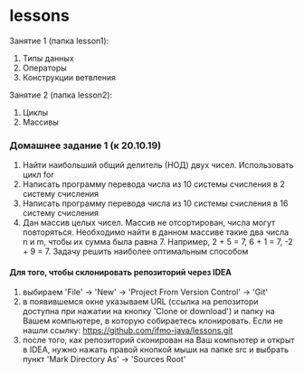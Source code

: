# lessons
Занятие 1 (папка lesson1):
1. Типы данных 
2. Операторы 
3. Конструкции ветвления

Занятие 2 (папка lesson2):
1. Циклы
2. Массивы

### Домашнее задание 1 (к 20.10.19)
1. Найти наибольший общий делитель (НОД) двух чисел. Использовать цикл for
2. Написать программу перевода числа из 10 системы счисления в 2 систему счисления
3. Написать программу перевода числа из 10 системы счисления в 16 систему счисления
4. Дан массив целых чисел.
   Массив не отсортирован, числа могут повторяться.
   Необходимо найти в данном массиве такие два числа n и m,
   чтобы их сумма была равна 7.
   Например, 2 + 5 = 7, 6 + 1 = 7, -2 + 9 = 7.
   Задачу решить наиболее оптимальным способом

#### Для того, чтобы склонировать репозиторий через IDEA 
1. выбираем 'File' -> 'New' -> 'Project From Version Control' -> 'Git'
2. в появившемся окне указываем URL (ссылка на репозитори доступна при нажатии на кнопку 'Clone or download') и папку на Вашем компьютере, в которую собираетесь клонировать. Если не нашли ссылку: https://github.com/ifmo-java/lessons.git 
3. после того, как репозиторий сконирован на Ваш компьютер и открыт в IDEA, нужно нажать правой кнопкой мыши на папке src и выбрать пункт 'Mark Directory As' -> 'Sources Root'

